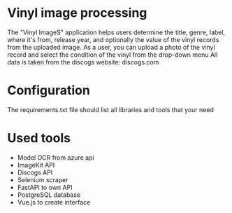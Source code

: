 # Vinyl image processing

The "Vinyl ImageS" application helps users determine the title, genre, label, where it's from, release year, and optionally the value of the vinyl records from the uploaded image. As a user, you can upload a photo of the vinyl record and select the condition of the vinyl from the drop-down menu
All data is taken from the discogs website: discogs.com

# Configuration
  
  The requirements.txt file should list all libraries and tools that your need
  

# Used tools

- Model OCR from azure api
- ImageKit API
- Discogs API 
- Selenium scraper
- FastAPI to own API
- PostgreSQL database
- Vue.js to create interface



